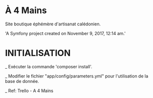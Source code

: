 À 4 Mains
=========

Site boutique éphémère d'artisanat calédonien.

'A Symfony project created on November 9, 2017, 12:14 am.'

INITIALISATION
==============

_ Exécuter la commande 'composer install'.

_ Modifier le fichier "app/config/parameters.yml" pour l'utilisation de la base de donnée.

_ Ref: Trello - A 4 Mains
